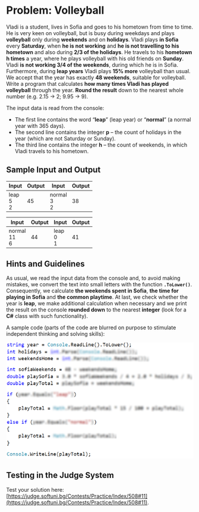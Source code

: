 # Problem: Volleyball

Vladi is a student, lives in Sofia and goes to his hometown from time to time. He is very keen on volleyball, but is busy during weekdays and plays **volleyball** only during **weekends** and on **holidays**. Vladi plays **in Sofia** every **Saturday**, when **he is not working** and **he is not travelling to his hometown** and also during **2/3 of the holidays**. He travels to his **hometown h times** a year, where he plays volleyball with his old friends on **Sunday**. Vladi **is not working 3/4 of the weekends**, during which he is in Sofia. Furthermore, during **leap years** Vladi plays **15% more** volleyball than usual. We accept that the year has exactly **48 weekends**, suitable for volleyball. 
Write a program that calculates **how many times Vladi has played volleyball** through the year. **Round the result** down to the nearest whole number (e.g. 2.15 -> 2; 9.95 -> 9).

The input data is read from the console:
 * The first line contains the word “**leap**” (leap year) or “**normal**” (a normal year with 365 days).
 * The second line contains the integer **p** – the count of holidays in the year (which are not Saturday or Sunday).
 * The third line contains the integer **h** – the count of weekends, in which Vladi travels to his hometown.

## Sample Input and Output

| Input | Output | Input | Output |
|-----|-----|-----|-----|
|leap<br>5<br>2|45|normal<br>3<br>2|38|

| Input | Output | Input | Output |
|-----|-----|-----|-----|
|normal<br>11<br>6|44|leap<br>0<br>1|41|

## Hints and Guidelines

As usual, we read the input data from the console and, to avoid making mistakes, we convert the text into small letters with the function **`.ToLower()`**. Consequently, we calculate **the weekends spent in Sofia**, **the time for playing in Sofia** and **the common playtime**. At last, we check whether the year is **leap**, we make additional calculation when necessary and we print the result on the console **rounded down** to the nearest **integer** (look for a **C#** class with such functionality).

A sample code (parts of the code are blurred on purpose to stimulate independent thinking and solving skills):

![](/assets/chapter-4-images/11.Volleyball-01.png)

## Testing in the Judge System

Test your solution here: [https://judge.softuni.bg/Contests/Practice/Index/508#11](https://judge.softuni.bg/Contests/Practice/Index/508#11).
